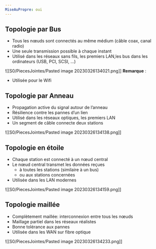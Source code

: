 ```yaml
---
MiseAuPropre: oui
---
```


## Topologie par Bus
-   Tous les nœuds sont connectés au même médium (câble coax, canal radio)
-   Une seule transmission possible à chaque instant
-   Utilisé dans les réseaux sans fils, les premiers LAN,les bus dans les ordinateurs (USB, PCI, SCSI, …)

![[S0/PiecesJointes/Pasted image 20230326134021.png]]
**Remarque** :
- Utilisée pour le Wifi

## Topologie par Anneau
-   Propagation active du signal autour de l’anneau
-   Résilience contre les pannes d’un lien
-   Utilisé dans les réseaux optiques, les premiers LAN
-   Un segment de câble connecte deux stations

![[S0/PiecesJointes/Pasted image 20230326134138.png]]

## Topologie en étoile
-   Chaque station est connecté à un nœud central
-   Le nœud central transmet les données reçues
    -   à toutes les stations (similaire à un bus)
    -   ou aux stations concernées
-   Utilisée dans les LAN modernes

![[S0/PiecesJointes/Pasted image 20230326134159.png]]

## Topologie maillée
-   Complètement maillée: interconnexion entre tous les nœuds
-   Maillage partiel dans les réseaux réalistes
-   Bonne tolérance aux pannes
-   Utilisée dans les WAN sur fibre optique

![[S0/PiecesJointes/Pasted image 20230326134233.png]]